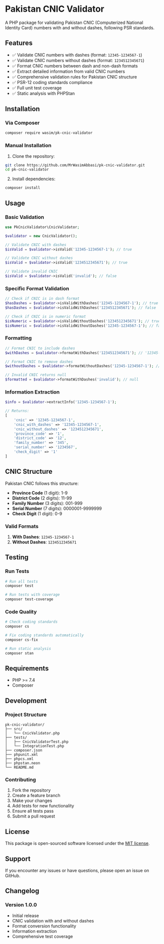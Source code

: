 # Pakistan CNIC Validator

A PHP package for validating Pakistan CNIC (Computerized National Identity Card) numbers with and without dashes, following PSR standards.

## Features

- ✅ Validate CNIC numbers with dashes (format: `12345-1234567-1`)
- ✅ Validate CNIC numbers without dashes (format: `1234512345671`)
- ✅ Format CNIC numbers between dash and non-dash formats
- ✅ Extract detailed information from valid CNIC numbers
- ✅ Comprehensive validation rules for Pakistan CNIC structure
- ✅ PSR-12 coding standards compliance
- ✅ Full unit test coverage
- ✅ Static analysis with PHPStan

## Installation

### Via Composer

```bash
composer require wasim/pk-cnic-validator
```

### Manual Installation

1. Clone the repository:
```bash
git clone https://github.com/MrWasimAbbasi/pk-cnic-validator.git
cd pk-cnic-validator
```

2. Install dependencies:
```bash
composer install
```

## Usage

### Basic Validation

```php
use PkCnicValidator\CnicValidator;

$validator = new CnicValidator();

// Validate CNIC with dashes
$isValid = $validator->isValid('12345-1234567-1'); // true

// Validate CNIC without dashes
$isValid = $validator->isValid('1234512345671'); // true

// Validate invalid CNIC
$isValid = $validator->isValid('invalid'); // false
```

### Specific Format Validation

```php
// Check if CNIC is in dash format
$hasDashes = $validator->isValidWithDashes('12345-1234567-1'); // true
$hasDashes = $validator->isValidWithDashes('1234512345671'); // false

// Check if CNIC is in numeric format
$isNumeric = $validator->isValidWithoutDashes('1234512345671'); // true
$isNumeric = $validator->isValidWithoutDashes('12345-1234567-1'); // false
```

### Formatting

```php
// Format CNIC to include dashes
$withDashes = $validator->formatWithDashes('1234512345671'); // '12345-1234567-1'

// Format CNIC to remove dashes
$withoutDashes = $validator->formatWithoutDashes('12345-1234567-1'); // '1234512345671'

// Invalid CNIC returns null
$formatted = $validator->formatWithDashes('invalid'); // null
```

### Information Extraction

```php
$info = $validator->extractInfo('12345-1234567-1');

// Returns:
[
    'cnic' => '12345-1234567-1',
    'cnic_with_dashes' => '12345-1234567-1',
    'cnic_without_dashes' => '1234512345671',
    'province_code' => '1',
    'district_code' => '12',
    'family_number' => '345',
    'serial_number' => '1234567',
    'check_digit' => '1'
]
```

## CNIC Structure

Pakistan CNIC follows this structure:

- **Province Code** (1 digit): 1-9
- **District Code** (2 digits): 11-99
- **Family Number** (3 digits): 001-999
- **Serial Number** (7 digits): 0000001-9999999
- **Check Digit** (1 digit): 0-9

### Valid Formats

1. **With Dashes**: `12345-1234567-1`
2. **Without Dashes**: `1234512345671`

## Testing

### Run Tests

```bash
# Run all tests
composer test

# Run tests with coverage
composer test-coverage
```

### Code Quality

```bash
# Check coding standards
composer cs

# Fix coding standards automatically
composer cs-fix

# Run static analysis
composer stan
```

## Requirements

- PHP >= 7.4
- Composer

## Development

### Project Structure

```
pk-cnic-validator/
├── src/
│   └── CnicValidator.php
├── tests/
│   ├── CnicValidatorTest.php
│   └── IntegrationTest.php
├── composer.json
├── phpunit.xml
├── phpcs.xml
├── phpstan.neon
└── README.md
```

### Contributing

1. Fork the repository
2. Create a feature branch
3. Make your changes
4. Add tests for new functionality
5. Ensure all tests pass
6. Submit a pull request

## License

This package is open-sourced software licensed under the [MIT license](LICENSE).

## Support

If you encounter any issues or have questions, please open an issue on GitHub.

## Changelog

### Version 1.0.0
- Initial release
- CNIC validation with and without dashes
- Format conversion functionality
- Information extraction
- Comprehensive test coverage